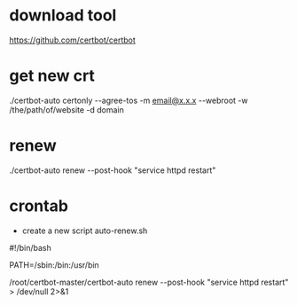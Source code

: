 # download tool
https://github.com/certbot/certbot

# get new crt
./certbot-auto certonly --agree-tos -m email@x.x.x --webroot -w /the/path/of/website -d domain

# renew
./certbot-auto renew --post-hook "service httpd restart"

# crontab
- create a new script auto-renew.sh

#!/bin/bash

PATH=/sbin:/bin:/usr/bin

/root/certbot-master/certbot-auto renew --post-hook "service httpd restart" > /dev/null 2>&1
